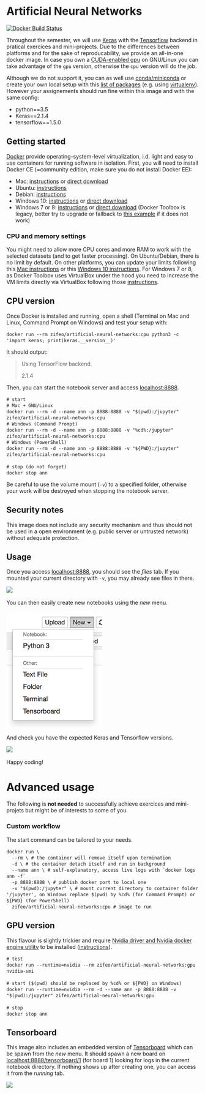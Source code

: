 # Artificial Neural Networks

[![Docker Build Status](https://img.shields.io/docker/build/zifeo/artificial-neural-networks.svg)](https://hub.docker.com/r/zifeo/artificial-neural-networks/)

Throughout the semester, we will use [Keras](https://keras.io) with the [Tensorflow](https://www.tensorflow.org) backend in pratical exercices and mini-projects. Due to the differences between platforms and for the sake of reproducability, we provide an all-in-one docker image. In case you own a [CUDA-enabled gpu](https://developer.nvidia.com/cuda-gpus) on GNU/Linux you can take advantage of the `gpu` version, otherwise the `cpu` version will do the job.

Although we do not support it, you can as well use [conda/miniconda](https://conda.io/docs/user-guide/getting-started.html) or create your own local setup with this [list of packages](https://github.com/zifeo/artificial-neural-networks/blob/master/Dockerfile.cpu#L26-L38) (e.g. using [virtualenv](https://virtualenv.pypa.io/en/stable/)). However your assignements should run fine within this image and with the same config:

- python==3.5
- Keras==2.1.4
- tensorflow==1.5.0 

## Getting started

[Docker](https://www.docker.com) provide operating-system-level virtualization, i.d. light and easy to use containers for running software in isolation. First, you will need to install Docker CE (=community edition, make sure you do not install Docker EE):

- Mac: [instructions](https://docs.docker.com/docker-for-mac/install/) or [direct download](https://download.docker.com/mac/stable/Docker.dmg)
- Ubuntu: [instructions](https://docs.docker.com/install/linux/docker-ce/ubuntu/)
- Debian: [instructions](https://docs.docker.com/install/linux/docker-ce/debian/)
- Windows 10: [instructions](https://docs.docker.com/docker-for-windows/install/) or [direct download](https://download.docker.com/win/stable/Docker%20for%20Windows%20Installer.exe)
- Windows 7 or 8: [instructions](https://docs.docker.com/toolbox/toolbox_install_windows/) or [direct download](https://download.docker.com/win/stable/DockerToolbox.exe) (Docker Toolbox is legacy, better try to upgrade or fallback to [this example](http://www.deeplearningitalia.com/en/installation/) if it does not work)

### CPU and memory settings

You might need to allow more CPU cores and more RAM to work with the selected datasets (and to get faster processing). On Ubuntu/Debian, there is no limit by default. On other platforms, you can update your limits following this [Mac instructions](https://docs.docker.com/docker-for-mac/#advanced) or this [Windows 10 instructions](https://docs.docker.com/docker-for-windows/#advanced). For Windows 7 or 8, as Docker Toolbox uses VirtualBox under the hood you need to increase the VM limits directly via VirtualBox following those [instructions](https://superuser.com/a/926341).

## CPU version

Once Docker is installed and running, open a shell (Terminal on Mac and Linux, Command Prompt on Windows) and test your setup with:

```shell
docker run --rm zifeo/artificial-neural-networks:cpu python3 -c 'import keras; print(keras.__version__)'
```

It should output:

> Using TensorFlow backend.
>
> 2.1.4

Then, you can start the notebook server and access [localhost:8888](http://localhost:8888).

```shell
# start
# Mac + GNU/Linux
docker run --rm -d --name ann -p 8888:8888 -v "$(pwd):/jupyter" zifeo/artificial-neural-networks:cpu 
# Windows (Command Prompt)
docker run --rm -d --name ann -p 8888:8888 -v "%cd%:/jupyter" zifeo/artificial-neural-networks:cpu 
# Windows (PowerShell)
docker run --rm -d --name ann -p 8888:8888 -v "${PWD}:/jupyter" zifeo/artificial-neural-networks:cpu 

# stop (do not forget)
docker stop ann
```

Be careful to use the volume mount (`-v`) to a specified folder, otherwise your work will be destroyed when stopping the notebook server.

## Security notes

This image does not include any security mechanism and thus should not be used in a open environment (e.g. public server or untrusted network) without adequate protection.

## Usage

Once you access [localhost:8888](http://localhost:8888), you should see the *files* tab. If you mounted your current directory with `-v`, you may already see files in there.

![](screens/1.png)

You can then easily create new notebooks using the *new* menu.

![](screens/2.png)

And check you have the expected Keras and Tensorflow versions.

![](screens/3.png)

Happy coding!

# Advanced usage

The following is **not needed** to successfully achieve exercices and mini-projets but might be of interests to some of you.

### Custom workflow

The start command can be tailored to your needs.

```shell
docker run \
  --rm \ # the container will remove itself upon termination
  -d \ # the container detach itself and run in background
  --name ann \ # self-explanatory, access live logs with `docker logs ann -f`
  -p 8888:8888 \ # publish docker port to local one
  -v "$(pwd):/jupyter" \ # mount current directory to container folder '/jupyter', on Windows replace $(pwd) by %cd% (for Command Prompt) or ${PWD} (for PowerShell)
  zifeo/artificial-neural-networks:cpu # image to run
```

## GPU version

This flavour is slightly trickier and require [Nvidia driver and Nvidia docker engine utility](https://github.com/NVIDIA/nvidia-docker) to be installed ([instructions](https://github.com/NVIDIA/nvidia-docker/wiki/Installation-(version-2.0))).

```shell
# test
docker run --runtime=nvidia --rm zifeo/artificial-neural-networks:gpu nvidia-smi

# start ($(pwd) should be replaced by %cd% or ${PWD} on Windows)
docker run --runtime=nvidia --rm -d --name ann -p 8888:8888 -v "$(pwd):/jupyter" zifeo/artificial-neural-networks:gpu

# stop
docker stop ann
```

## Tensorboard

This image also includes an embedded version of [Tensorboard](https://www.tensorflow.org/programmers_guide/summaries_and_tensorboard) which can be spawn from the *new* menu. It should spawn a new board on [localhost:8888/tensorboard/1](http://localhost:8888/tensorboard/1) (for board 1) looking for logs in the current notebook directory. If nothing shows up after creating one, you can access it from the *running* tab.

![](screens/4.png)


